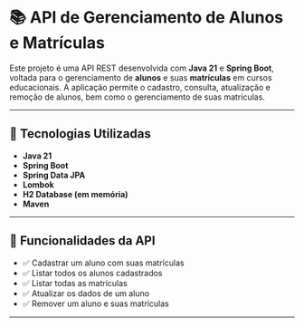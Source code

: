 # 📚 API de Gerenciamento de Alunos e Matrículas

Este projeto é uma API REST desenvolvida com **Java 21** e **Spring Boot**, voltada para o gerenciamento de **alunos** e suas **matrículas** em cursos educacionais. A aplicação permite o cadastro, consulta, atualização e remoção de alunos, bem como o gerenciamento de suas matrículas.

---

## 🚀 Tecnologias Utilizadas

- **Java 21**
- **Spring Boot**
- **Spring Data JPA**
- **Lombok**
- **H2 Database (em memória)**
- **Maven**

---

## 📌 Funcionalidades da API

- ✅ Cadastrar um aluno com suas matrículas
- ✅ Listar todos os alunos cadastrados
- ✅ Listar todas as matrículas
- ✅ Atualizar os dados de um aluno
- ✅ Remover um aluno e suas matrículas

---

